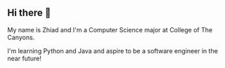 ## Hi there 👋
My name is Zhiad and I'm a Computer Science major at College of The Canyons.

I'm learning Python and Java and aspire to be a software engineer in the near future!
<!--
**ZhiadO/ZhiadO** is a ✨ _special_ ✨ repository because its `README.md` (this file) appears on your GitHub profile.

Here are some ideas to get you started:

- 🔭 I’m currently working on ...
- 🌱 I’m currently learning ...
- 👯 I’m looking to collaborate on ...
- 🤔 I’m looking for help with ...
- 💬 Ask me about ...
- 📫 How to reach me: ...
- 😄 Pronouns: ...
- ⚡ Fun fact: ...
-->
